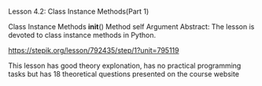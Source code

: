 Lesson 4.2: Class Instance Methods(Part 1)

Class Instance Methods
**init**() Method
self Argument
Abstract: The lesson is devoted to class instance methods in Python.

https://stepik.org/lesson/792435/step/1?unit=795119

This lesson has good theory explonation, has no practical programming tasks but has 18 theoretical questions presented on the course website
